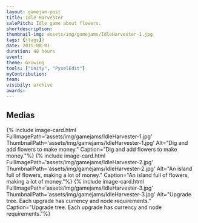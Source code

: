```yaml
---
layout: gamejam-post
title: Idle Harvester
salePitch: Idle game about flowers.
shortdescription: 
thumbnail-img: assets/img/gamejams/IdleHarvester-1.jpg
tags: {{tags}}
date: 2015-08-01
duration: 48 hours
event: 
theme: Growing
tools: ["Unity", "PyxelEdit"]
myContribution: 
team: 
visibily: archive
awards: 
---
```





## Medias
<div class="row">
{% include image-card.html FullImagePath='assets/img/gamejams/IdleHarvester-1.jpg' ThumbnailPath='assets/img/gamejams/IdleHarvester-1.jpg' Alt="Dig and add flowers to make money." Caption="Dig and add flowers to make money."%}
{% include image-card.html FullImagePath='assets/img/gamejams/IdleHarvester-2.jpg' ThumbnailPath='assets/img/gamejams/IdleHarvester-2.jpg' Alt="An island full of flowers, making a lot of money." Caption="An island full of flowers, making a lot of money."%}
{% include image-card.html FullImagePath='assets/img/gamejams/IdleHarvester-3.jpg' ThumbnailPath='assets/img/gamejams/IdleHarvester-3.jpg' Alt="Upgrade tree. Each upgrade has currency and node requirements." Caption="Upgrade tree. Each upgrade has currency and node requirements."%}
</div>